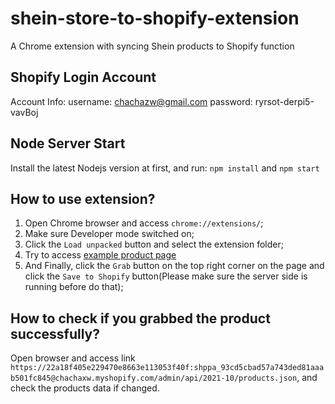 # shein-store-to-shopify-extension

A Chrome extension with syncing Shein products to Shopify function

## Shopify Login Account

Account Info:
username: chachazw@gmail.com
password: ryrsot-derpi5-vavBoj

## Node Server Start

Install the latest Nodejs version at first, and run: `npm install` and `npm start`

## How to use extension?

1. Open Chrome browser and access `chrome://extensions/`;
2. Make sure Developer mode switched on;
3. Click the `Load unpacked` button and select the extension folder;
4. Try to access [example product page](https://us.shein.com/V-neck-Crop-Tee-p-2163330-cat-1738.html?scici=productDetail~~RecommendList~~RS_own,RJ_NoFaultTolerant~~Customers%20Also%20Viewed~~SPcProductDetailCustomersAlsoViewedList~~0)
5. And Finally, click the `Grab` button on the top right corner on the page and click the `Save to Shopify` button(Please make sure the server side is running before do that);

## How to check if you grabbed the product successfully?

Open browser and access link `https://22a18f405e229470e8663e113053f40f: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@chachaxw.myshopify.com/admin/api/2021-10/products.json`, and check the products data if changed.
